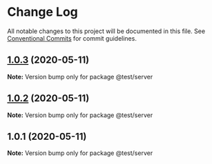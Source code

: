 # Change Log

All notable changes to this project will be documented in this file.
See [Conventional Commits](https://conventionalcommits.org) for commit guidelines.

## [1.0.3](https://github.com/shubhadip/lerna-sample/compare/v1.0.2...v1.0.3) (2020-05-11)

**Note:** Version bump only for package @test/server





## [1.0.2](https://github.com/shubhadip/lerna-sample/compare/v1.0.1...v1.0.2) (2020-05-11)

**Note:** Version bump only for package @test/server





## 1.0.1 (2020-05-11)

**Note:** Version bump only for package @test/server
